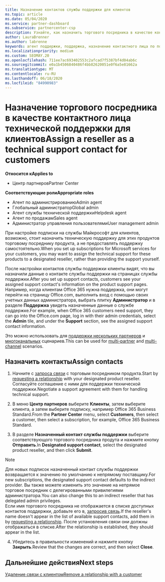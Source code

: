 ```yaml
---
title: Назначение контактов службы поддержки для клиентов
ms.topic: article
ms.date: 05/04/2020
ms.service: partner-dashboard
ms.subservice: partnercenter-csp
description: Узнайте, как назначить торгового посредника в качестве контактного лица технической поддержки для клиентов, имеющих подписки на службы Майкрософт.
author: LauraBrenner
ms.author: labrenne
keywords: агент поддержки, поддержка, назначение контактного лица по поддержке, назначенное контактное лицо из службы поддержки
ms.localizationpriority: medium
ms.custom: SEOMAY.20
ms.openlocfilehash: 711ee7ac693402553c2afcad7f5387bf4d04ab6c
ms.sourcegitcommit: e0a1b4506840486f4bb82620051e0f6a5e81662a
ms.translationtype: MT
ms.contentlocale: ru-RU
ms.lasthandoff: 06/18/2020
ms.locfileid: "84990983"
---
```

# <a name="assign-a-reseller-as-a-technical-support-contact-for-customers"></a><span data-ttu-id="aac47-104">Назначение торгового посредника в качестве контактного лица технической поддержки для клиентов</span><span class="sxs-lookup"><span data-stu-id="aac47-104">Assign a reseller as a technical support contact for customers</span></span>

<span data-ttu-id="aac47-105">**Относится к**</span><span class="sxs-lookup"><span data-stu-id="aac47-105">**Applies to**</span></span>

- <span data-ttu-id="aac47-106">Центр партнеров</span><span class="sxs-lookup"><span data-stu-id="aac47-106">Partner Center</span></span>

<span data-ttu-id="aac47-107">**Соответствующие роли**</span><span class="sxs-lookup"><span data-stu-id="aac47-107">**Appropriate roles**</span></span>

- <span data-ttu-id="aac47-108">Агент по администрированию</span><span class="sxs-lookup"><span data-stu-id="aac47-108">Admin agent</span></span>
- <span data-ttu-id="aac47-109">Глобальный администратор</span><span class="sxs-lookup"><span data-stu-id="aac47-109">Global admin</span></span>
- <span data-ttu-id="aac47-110">Агент службы технической поддержки</span><span class="sxs-lookup"><span data-stu-id="aac47-110">Helpdesk agent</span></span>
- <span data-ttu-id="aac47-111">Агент по продажам</span><span class="sxs-lookup"><span data-stu-id="aac47-111">Sales agent</span></span>
- <span data-ttu-id="aac47-112">Администратор управления пользователями</span><span class="sxs-lookup"><span data-stu-id="aac47-112">User management admin</span></span>

<span data-ttu-id="aac47-113">При настройке подписки на службы Майкрософт для клиентов, возможно, стоит назначить техническую поддержку для этих продуктов торговому посреднику продукта, а не предоставлять поддержку самостоятельно.</span><span class="sxs-lookup"><span data-stu-id="aac47-113">When you set up subscriptions for Microsoft services for your customers, you may want to assign the technical support for these products to a designated reseller, rather than providing the support yourself.</span></span>

<span data-ttu-id="aac47-114">После настройки контактов службы поддержки клиенты видят, что вы назначили данные о контакте службы поддержки на страницах службы поддержки.</span><span class="sxs-lookup"><span data-stu-id="aac47-114">After you set up support contacts, customers see your assigned support contact's information on the product support pages.</span></span> <span data-ttu-id="aac47-115">Например, когда клиентам Office 365 нужна поддержка, они могут перейти на страницу Office.com, выполнить вход с помощью своих учетных данных администратора, выбрать плитку **Администратор** и в разделе **Поддержка** увидеть назначенные данные о службе поддержке.</span><span class="sxs-lookup"><span data-stu-id="aac47-115">For example, when Office 365 customers need support, they can go into the Office.com page, log in with their admin credentials, select the **Admin** tile, and under the **Support** section, see the assigned support contact information.</span></span>

<span data-ttu-id="aac47-116">Это можно использовать для [поддержки нескольких партнеров](multipartner.md) и [многоканальных](multichannel.md) сценариев.</span><span class="sxs-lookup"><span data-stu-id="aac47-116">This can be used for [multi-partner](multipartner.md) and [multi-channel](multichannel.md) scenarios.</span></span> 

<a href="" id="assigncontacts"></a>
## <a name="assign-contacts"></a><span data-ttu-id="aac47-117">Назначить контакты</span><span class="sxs-lookup"><span data-stu-id="aac47-117">Assign contacts</span></span>

1.  <span data-ttu-id="aac47-118">Начните с [запроса связи](request-a-relationship-with-a-customer.md) с торговым посредником продукта.</span><span class="sxs-lookup"><span data-stu-id="aac47-118">Start by [requesting a relationship](request-a-relationship-with-a-customer.md) with your designated product reseller.</span></span> <span data-ttu-id="aac47-119">Согласуйте соглашение с ними для поддержки технической поддержки.</span><span class="sxs-lookup"><span data-stu-id="aac47-119">Negotiate a support agreement with them for handling technical support.</span></span>

2.  <span data-ttu-id="aac47-120">В меню **Центр партнеров** выберите **Клиенты**, затем выберите клиента, а затем выберите подписку, например Office 365 Business Standard.</span><span class="sxs-lookup"><span data-stu-id="aac47-120">From the **Partner Center** menu, select **Customers**, then select a customer, then select a subscription, for example, Office 365 Business Standard.</span></span>

3.  <span data-ttu-id="aac47-121">В разделе **Назначенный контакт службы поддержки** выберите соответствующого торгового посредника продута и нажмите кнопку **Отправить**.</span><span class="sxs-lookup"><span data-stu-id="aac47-121">In  **Designated support contact**, select the designated product reseller, and then click **Submit**.</span></span> 

   >[!NOTE]  
 ><span data-ttu-id="aac47-122">Для новых подписок назначенный контакт службы поддержки возвращается к значению по умолчанию к непрямому поставщику.</span><span class="sxs-lookup"><span data-stu-id="aac47-122">For new subscriptions, the designated support contact defaults to the indirect provider.</span></span> <span data-ttu-id="aac47-123">Вы также можете изменить это значение на непрямое торговое посредник с делегированными привилегиями администратора.</span><span class="sxs-lookup"><span data-stu-id="aac47-123">You can also change this to an indirect reseller that has delegated admin privileges.</span></span>    
><span data-ttu-id="aac47-124">Если имя торгового посредника не отображается в списке доступных контактов поддержки, добавьте его в, [запросив связь](request-a-relationship-with-a-customer.md).</span><span class="sxs-lookup"><span data-stu-id="aac47-124">If the reseller's name doesn't appear in the list of available support contacts, add them in by [requesting a relationship](request-a-relationship-with-a-customer.md).</span></span> <span data-ttu-id="aac47-125">После установления связи они должны отображаться в списке.</span><span class="sxs-lookup"><span data-stu-id="aac47-125">After the relationship is established, they should appear in the list.</span></span>  

4.  <span data-ttu-id="aac47-126">Убедитесь в правильности изменений и нажмите кнопку **Закрыть**.</span><span class="sxs-lookup"><span data-stu-id="aac47-126">Review that the changes are correct, and then select **Close**.</span></span>

## <a name="next-steps"></a><span data-ttu-id="aac47-127">Дальнейшие действия</span><span class="sxs-lookup"><span data-stu-id="aac47-127">Next steps</span></span>

[<span data-ttu-id="aac47-128">Удаление связи с клиентом</span><span class="sxs-lookup"><span data-stu-id="aac47-128">Remove a relationship with a customer</span></span>](remove-a-relationship.md)